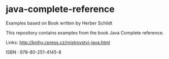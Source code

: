 # java-complete-reference
Examples based on Book written by Herber Schildt

This repository contains examples from the book Java Complete reference. 

Links: http://knihy.cpress.cz/mistrovstvi-java.html

ISBN : 978-80-251-4145-8
